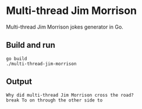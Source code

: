 # Multi-thread Jim Morrison
Multi-thread Jim Morrison jokes generator in Go.

## Build and run
```
go build
./multi-thread-jim-morrison
```

## Output
```
Why did multi-thread Jim Morrison cross the road?
break To on through the other side to
```
